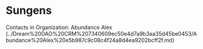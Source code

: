 # Sungens

Contacts in Organization: Abundance Alex  (../Dream%20DAO%20CRM%207340609ec50e4d7a9b3aa35d45be0453/Abundance%20Alex%20e5b987c9c08c4f24a8d4ea9202bcff2f.md)